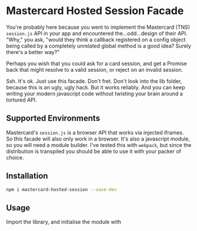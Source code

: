 # Mastercard Hosted Session Facade

You're probably here because you went to implement the Mastercard (TNS)
`session.js` API in your app and encountered the...odd...design of their API.
"Why," you ask, "would they think a callback registered on a config object
being called by a completely unrelated global method is a good idea? Surely
there's a better way?"

Perhaps you wish that you could ask for a card session, and get a Promise back
that might resolve to a valid session, or reject on an invalid session.

Ssh. It's ok. Just use this facade. Don't fret. Don't look into the lib folder,
because this is an ugly, ugly hack. But it works reliably. And you can keep
writing your modern javascript code without twisting your brain around a
tortured API.

## Supported Environments

Mastercard's `session.js` is a browser API that works via injected iframes. So
this facade will also only work in a browser. It's also a javascript module,
so you will need a module builder. I've tested this with `webpack`, but since
the distribution is transpiled you should be able to use it with your packer
of choice.

## Installation

```bash
npm i mastercard-hosted-session --save-dev
```

## Usage

Import the library, and initialise the module with 